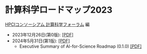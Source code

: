 # 計算科学ロードマップ2023

[HPCIコンソーシアム 計算科学フォーラム](https://hpcic-kkf.com) 編

* 2023年12月26日(第0版): [[PDF]](https://github.com/cs-forum/roadmap-2023/releases/download/v0/roadmap.pdf)
* 2024年5月31日(第1版): [[PDF]](https://github.com/cs-forum/roadmap-2023/releases/download/v1/roadmap.pdf)
   * Executive Summary of AI-for-Science Roadmap (0.1.0) [[PDF]](https://github.com/cs-forum/roadmap-2023/releases/download/v1-es-0.1.0/AI-for-Science_Roadmap_Executive_Summary.pdf)